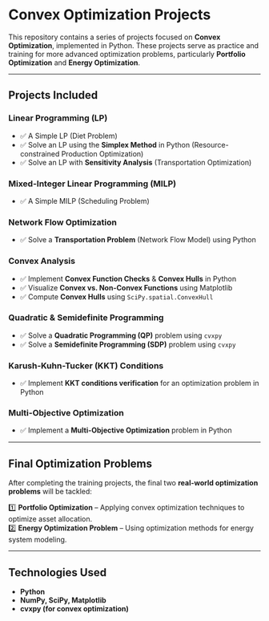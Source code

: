 
# Convex Optimization Projects  

This repository contains a series of projects focused on **Convex Optimization**, implemented in Python. These projects serve as practice and training for more advanced optimization problems, particularly **Portfolio Optimization** and **Energy Optimization**.  

---

## Projects Included  

### **Linear Programming (LP)**
- ✅ A Simple LP (Diet Problem)  
- ✅ Solve an LP using the **Simplex Method** in Python (Resource-constrained Production Optimization) 
- ✅ Solve an LP with **Sensitivity Analysis** (Transportation Optimization)

### **Mixed-Integer Linear Programming (MILP)**
- ✅ A Simple MILP (Scheduling Problem)  

### **Network Flow Optimization**  
- ✅ Solve a **Transportation Problem** (Network Flow Model) using Python  

### **Convex Analysis**  
- ✅ Implement **Convex Function Checks** & **Convex Hulls** in Python  
- ✅ Visualize **Convex vs. Non-Convex Functions** using Matplotlib  
- ✅ Compute **Convex Hulls** using `SciPy.spatial.ConvexHull`  

### **Quadratic & Semidefinite Programming**  
- ✅ Solve a **Quadratic Programming (QP)** problem using `cvxpy`  
- ✅ Solve a **Semidefinite Programming (SDP)** problem using `cvxpy`  

### **Karush-Kuhn-Tucker (KKT) Conditions**  
- ✅ Implement **KKT conditions verification** for an optimization problem in Python  

### **Multi-Objective Optimization**  
- ✅ Implement a **Multi-Objective Optimization** problem in Python  

---

## Final Optimization Problems  
After completing the training projects, the final two **real-world optimization problems** will be tackled:  

1️⃣ **Portfolio Optimization** – Applying convex optimization techniques to optimize asset allocation.  
2️⃣ **Energy Optimization Problem** – Using optimization methods for energy system modeling.  

---

## Technologies Used  
- **Python**  
- **NumPy, SciPy, Matplotlib**  
- **cvxpy (for convex optimization)**  
